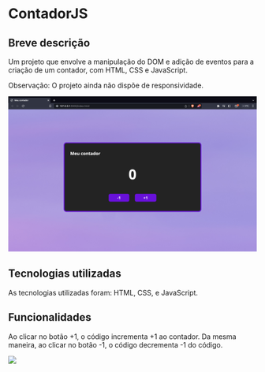 # ContadorJS
## Breve descrição
Um projeto que envolve a manipulação do DOM e adição de eventos para a criação de um contador, com HTML, CSS e JavaScript.

Observação: O projeto ainda não dispõe de responsividade.

![Tela com o título "Meu contador" centralizado à esquerda, com o número 0 no centro da tela, e com 2 botões logo abaixo, um botão contém o  texto -1, e outro botão com o texto +1.](screenshots/contador.png)

## Tecnologias utilizadas
As tecnologias utilizadas foram: HTML, CSS, e JavaScript.

## Funcionalidades
Ao clicar no botão +1, o código incrementa +1 ao contador. Da mesma maneira, ao clicar no botão -1, o código decrementa -1 do código.

![](screenshots/meucontador_altaqualidade.gif)